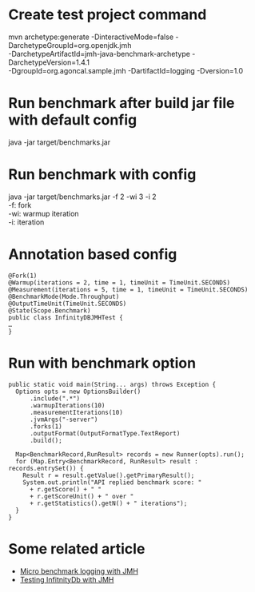 # Create test project command
mvn archetype:generate -DinteractiveMode=false -DarchetypeGroupId=org.openjdk.jmh \
      -DarchetypeArtifactId=jmh-java-benchmark-archetype -DarchetypeVersion=1.4.1 \
      -DgroupId=org.agoncal.sample.jmh -DartifactId=logging -Dversion=1.0
      
# Run benchmark after build jar file with default config
java -jar target/benchmarks.jar

# Run benchmark with config
java -jar target/benchmarks.jar -f 2 -wi 3 -i 2  
-f: fork  
-wi: warmup iteration  
-i: iteration  

# Annotation based config
```
@Fork(1)
@Warmup(iterations = 2, time = 1, timeUnit = TimeUnit.SECONDS)
@Measurement(iterations = 5, time = 1, timeUnit = TimeUnit.SECONDS)
@BenchmarkMode(Mode.Throughput)
@OutputTimeUnit(TimeUnit.SECONDS)
@State(Scope.Benchmark)
public class InfinityDBJMHTest {
…
}
```

# Run with benchmark option
```
public static void main(String... args) throws Exception {
  Options opts = new OptionsBuilder()
      .include(".*")
      .warmupIterations(10)
      .measurementIterations(10)
      .jvmArgs("-server")
      .forks(1)
      .outputFormat(OutputFormatType.TextReport)
      .build();

  Map<BenchmarkRecord,RunResult> records = new Runner(opts).run();
  for (Map.Entry<BenchmarkRecord, RunResult> result : records.entrySet()) {
    Result r = result.getValue().getPrimaryResult();
    System.out.println("API replied benchmark score: "
      + r.getScore() + " "
      + r.getScoreUnit() + " over "
      + r.getStatistics().getN() + " iterations");
  }
}
```

# Some related article
- [Micro benchmark logging with JMH](https://antoniogoncalves.org/2015/01/15/micro-benchmarking-with-jmh-measure-dont-guess/)
- [Testing InfitnityDb with JMH](https://dzone.com/articles/jmh-performance-testing-infinitydb)